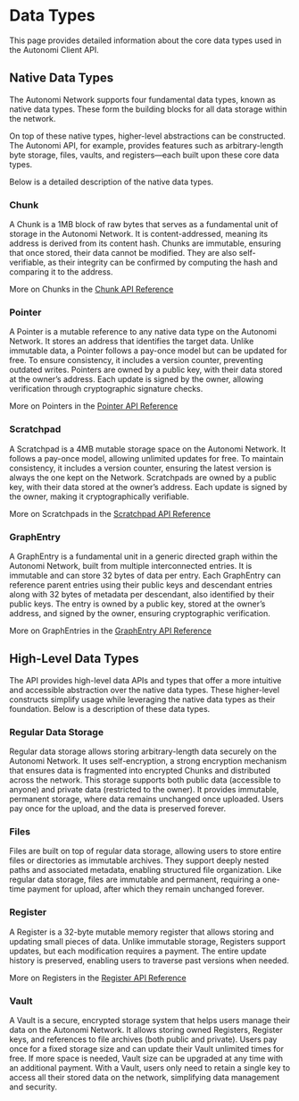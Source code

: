 # Data Types

This page provides detailed information about the core data types used in the Autonomi Client API.

## Native Data Types

The Autonomi Network supports four fundamental data types, known as native data types. These form the building blocks for all data storage within the network.

On top of these native types, higher-level abstractions can be constructed. The Autonomi API, for example, provides features such as arbitrary-length byte storage, files, vaults, and registers—each built upon these core data types.

Below is a detailed description of the native data types.

### Chunk

A Chunk is a 1MB block of raw bytes that serves as a fundamental unit of storage in the Autonomi Network. It is content-addressed, meaning its address is derived from its content hash. Chunks are immutable, ensuring that once stored, their data cannot be modified. They are also self-verifiable, as their integrity can be confirmed by computing the hash and comparing it to the address.

More on Chunks in the [Chunk API Reference](../api-reference/autonomi-client/chunks.md)

### Pointer

A Pointer is a mutable reference to any native data type on the Autonomi Network. It stores an address that identifies the target data. Unlike immutable data, a Pointer follows a pay-once model but can be updated for free. To ensure consistency, it includes a version counter, preventing outdated writes. Pointers are owned by a public key, with their data stored at the owner’s address. Each update is signed by the owner, allowing verification through cryptographic signature checks.

More on Pointers in the [Pointer API Reference](../api-reference/autonomi-client/pointer.md)

### Scratchpad

A Scratchpad is a 4MB mutable storage space on the Autonomi Network. It follows a pay-once model, allowing unlimited updates for free. To maintain consistency, it includes a version counter, ensuring the latest version is always the one kept on the Network. Scratchpads are owned by a public key, with their data stored at the owner’s address. Each update is signed by the owner, making it cryptographically verifiable.

More on Scratchpads in the [Scratchpad API Reference](../api-reference/autonomi-client/scratchpad.md)

### GraphEntry

A GraphEntry is a fundamental unit in a generic directed graph within the Autonomi Network, built from multiple interconnected entries. It is immutable and can store 32 bytes of data per entry. Each GraphEntry can reference parent entries using their public keys and descendant entries along with 32 bytes of metadata per descendant, also identified by their public keys. The entry is owned by a public key, stored at the owner’s address, and signed by the owner, ensuring cryptographic verification.

More on GraphEntries in the [GraphEntry API Reference](../api-reference/autonomi-client/graphentry.md)

## High-Level Data Types

The API provides high-level data APIs and types that offer a more intuitive and accessible abstraction over the native data types. These higher-level constructs simplify usage while leveraging the native data types as their foundation. Below is a description of these data types.

### Regular Data Storage

Regular data storage allows storing arbitrary-length data securely on the Autonomi Network. It uses self-encryption, a strong encryption mechanism that ensures data is fragmented into encrypted Chunks and distributed across the network. This storage supports both public data (accessible to anyone) and private data (restricted to the owner). It provides immutable, permanent storage, where data remains unchanged once uploaded. Users pay once for the upload, and the data is preserved forever.

### Files

Files are built on top of regular data storage, allowing users to store entire files or directories as immutable archives. They support deeply nested paths and associated metadata, enabling structured file organization. Like regular data storage, files are immutable and permanent, requiring a one-time payment for upload, after which they remain unchanged forever.

### Register

A Register is a 32-byte mutable memory register that allows storing and updating small pieces of data. Unlike immutable storage, Registers support updates, but each modification requires a payment. The entire update history is preserved, enabling users to traverse past versions when needed.

More on Registers in the [Register API Reference](../api-reference/autonomi-client/register.md)

### Vault

A Vault is a secure, encrypted storage system that helps users manage their data on the Autonomi Network. It allows storing owned Registers, Register keys, and references to file archives (both public and private). Users pay once for a fixed storage size and can update their Vault unlimited times for free. If more space is needed, Vault size can be upgraded at any time with an additional payment. With a Vault, users only need to retain a single key to access all their stored data on the network, simplifying data management and security.

